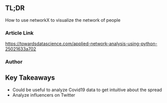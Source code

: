 ## TL;DR
How to use networkX to visualize the network of people
### Article Link
https://towardsdatascience.com/applied-network-analysis-using-python-25021633a702
### Author

## Key Takeaways
*  Could be useful to analyze Covid19 data to get intuitive about the spread
* Analyze influencers on Twitter
